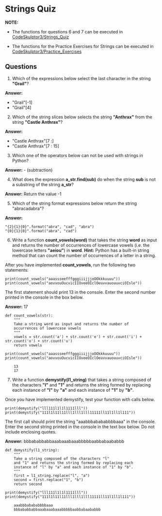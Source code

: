 # Strings Quiz

**NOTE:** 
- The functions for questions 6 and 7 can be executed in [CodeSkulptor3/Strings_Quiz](https://py3.codeskulptor.org/#user307_MYVcul3A4d_2.py)

- The functions for the Practice Exercises for Strings can be executed in [CodeSkulptor3/Practice_Exercises](https://py3.codeskulptor.org/#user307_My0kRGcvLI_1.py)


## Questions


1. Which of the expressions below select the last character in the string **"Grail"**? 

**Answer:**

- "Grail"[-1]
- "Grail"[4]

2. Which of the string slices below selects the string **"Anthrax"** from the string **"Castle Anthrax"**?

**Answer:**

- "Castle Anthrax"[7  :]
- "Castle Anthrax"[7  : 15]

3. Which one of the operators below can not be used with strings in Python?

**Answer:** - (subtraction)

4. What does the expression **a_str.find(sub)** do when the string **sub** is not a substring 
of the string **a_str**?

**Answer:** Return the value -1

5. Which of the string format expressions below return the string "abracadabra"?

**Answer:**

```{python}
"{2}{1}{0}".format("abra", "cad", "abra")
"{0}{1}{0}".format("abra", "cad")
```

6. Write a function **count_vowels(word)** that takes the string **word** as input and returns 
the number of occurrences of lowercase vowels (i.e. the lowercase letters **"aeiou"**) in **word**. 
**Hint:** Python has a built-in string method that can count the number of occurrences of a letter in a string.

After you have implemented **count_vowels**, run the following two statements:

```{python}
print(count_vowels("aaassseefffgggiiijjjoOOkkkuuuu"))
print(count_vowels("aovvouOucvicIIOveeOIclOeuvvauouuvciOIsle"))
```

The first statement should print 13 in the console. Enter the second number printed in the 
console in the box below.

**Answer:** 17

```{python}
def count_vowels(str):
    """
    Take a string word as input and returns the number of 
    occurrences of lowercase vowels
    """
    vowels = str.count('a') + str.count('e') + str.count('i') + str.count('o') + str.count('u')
    return vowels

print(count_vowels("aaassseefffgggiiijjjoOOkkkuuuu"))
print(count_vowels("aovvouOucvicIIOveeOIclOeuvvauouuvciOIsle"))
```

        13
        17

7. Write a function **demystify(l1_string)** that takes a string composed of the characters **"l"** and **"1"** and returns the string formed by replacing each instance of **"l"** by **"a"** and each instance of **"1"** by **"b"**.

Once you have implemented demystify, test your function with calls below.

```{python}
print(demystify("lll111l1l1l1111lll"))
print(demystify("111l1l11l11lll1lll1lll11111ll11l1ll1l111"))
```

The first call should print the string "aaabbbabababbbbaaa" in the console. 
Enter the second string printed in the console in the text box below. Do not include 
enclosing quotes.

**Answer:** bbbababbabbaaabaaabaaabbbbbaabbabaababbb

```{python}
def demystify(l1_string):
    """
    Take a string composed of the characters "l"
    and "1" and returns the string formed by replacing each 
    instance of "l" by "a" and each instance of "1" by "b".
    """
    first = l1_string.replace("l", "a")
    second = first.replace("1", "b")
    return second

print(demystify("lll111l1l1l1111lll"))
print(demystify("111l1l11l11lll1lll1lll11111ll11l1ll1l111"))
```

        aaabbbabababbbbaaa
        bbbababbabbaaabaaabaaabbbbbaabbabaababbb